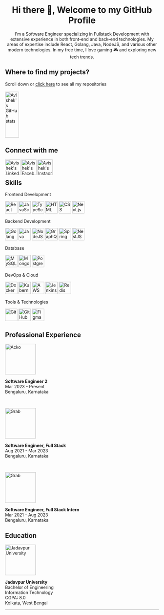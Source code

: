 <h1 align="center"> Hi there 👋, Welcome to my GitHub Profile<br/> </h1> 

<p align="center">
I'm a Software Engineer specializing in Fullstack Development with extensive experience in both front-end and back-end technologies. My areas of expertise include React, Golang, Java, NodeJS, and various other modern technologies. In my free time, I love gaming 🎮 and exploring new tech trends. </p>

## Where to find my projects?

Scroll down or [click here](https://github.com/AvishekGhost?tab=repositories) to see all my repositories
<br/>
<br/>
<img aligh="left" src="https://github-readme-stats.vercel.app/api/top-langs/?username=AvishekGhost&hide_progress=true&theme=dracula" alt="Avishek's GitHub stats" width="30%" height="150" />


## Connect with me

<p>
<a href="https://www.linkedin.com/in/avishekghost/">
  <img align="left" alt="Avishek's LinkedIn" width="50px" src="https://img.icons8.com/fluent/48/000000/linkedin.png" />
</a>
<a href="https://facebook.com/avishek.mondal53/">
  <img align="left" alt="Avishek's Facebook" width="50px" src="https://img.icons8.com/fluent/48/000000/facebook-new.png" />
</a>
<a href="https://www.instagram.com/_avishekmondal_/">
  <img align="left" alt="Avishek's Instagram" width="50px" src="https://img.icons8.com/fluent/48/000000/instagram-new.png" />
</a>
</p>

<br/>
<br/>


## Skills
<p>
Frontend Development
<p>
  <img src="https://img.icons8.com/color/48/000000/react-native.png" alt="React" width="40" height="40"/>
  <img src="https://img.icons8.com/color/48/000000/javascript.png" alt="JavaScript" width="40" height="40"/>
  <img src="https://img.icons8.com/color/48/000000/typescript.png" alt="TypeScript" width="40" height="40"/>
  <img src="https://img.icons8.com/color/48/000000/html-5.png" alt="HTML" width="40" height="40"/>
  <img src="https://img.icons8.com/color/48/000000/css3.png" alt="CSS" width="40" height="40"/>
  <img src="https://img.icons8.com/color/48/000000/nextjs.png" alt="Next.js" width="40" height="40"/>
</p>
</p>

<p>
Backend Development
<p>
  <img src="https://img.icons8.com/color/48/000000/golang.png" alt="Golang" width="40" height="40"/>
  <img src="https://img.icons8.com/color/48/000000/java-coffee-cup-logo.png" alt="Java" width="40" height="40"/>
  <img src="https://img.icons8.com/color/48/000000/nodejs.png" alt="NodeJS" width="40" height="40"/>
  <img src="https://img.icons8.com/color/48/000000/graphql.png" alt="GraphQL" width="40" height="40"/>
  <img src="https://img.icons8.com/color/48/000000/spring-logo.png" alt="Spring Boot" width="40" height="40"/>
  <img src="https://img.icons8.com/color/48/000000/nestjs.png" alt="NestJS" width="40" height="40"/>
</p>
</p>

<p>
Database
<p>
  <img src="https://img.icons8.com/color/48/000000/mysql-logo.png" alt="MySQL" width="40" height="40"/>
  <img src="https://img.icons8.com/color/48/000000/mongodb.png" alt="MongoDB" width="40" height="40"/>
  <img src="https://img.icons8.com/color/48/000000/postgreesql.png" alt="PostgreSQL" width="40" height="40"/>
</p>
</p>

<p>
DevOps & Cloud
<p>
  <img src="https://img.icons8.com/color/48/000000/docker.png" alt="Docker" width="40" height="40"/>
  <img src="https://img.icons8.com/color/48/000000/kubernetes.png" alt="Kubernetes" width="40" height="40"/>
  <img src="https://img.icons8.com/color/48/000000/amazon-web-services.png" alt="AWS" width="40" height="40"/>
  <img src="https://img.icons8.com/color/48/000000/jenkins.png" alt="Jenkins" width="40" height="40"/>
  <img src="https://img.icons8.com/color/48/000000/redis.png" alt="Redis" width="40" height="40"/>
</p>
</p>

<p>
Tools & Technologies
<p>
  <img src="https://img.icons8.com/color/48/000000/git.png" alt="Git" width="40" height="40"/>
  <img src="https://img.icons8.com/color/48/000000/github.png" alt="GitHub" width="40" height="40"/>
  <img src="https://img.icons8.com/color/48/000000/figma.png" alt="Figma" width="40" height="40"/>
</p>
</p>

## Professional Experience

<p>
  <img src="https://upload.wikimedia.org/wikipedia/en/e/e6/Official_logo_of_Acko.png" alt="Acko" width="100"/>
</p>
<p>
   <b>Software Engineer 2 </b><br/>Mar 2023 - Present <br/>
  Bengaluru, Karnataka
</p>
<br/>

<p>
    <img src="https://upload.wikimedia.org/wikipedia/en/thumb/1/12/Grab_%28application%29_logo.svg/440px-Grab_%28application%29_logo.svg.png" alt="Grab" width="100"/>
</p>
<p>
  <b>Software Engineer, Full Stack</b> <br/>Aug 2021 - Mar 2023<br/>
  Bengaluru, Karnataka
</p>
<br/>

<p>
    <img src="https://upload.wikimedia.org/wikipedia/en/thumb/1/12/Grab_%28application%29_logo.svg/440px-Grab_%28application%29_logo.svg.png" alt="Grab" width="100"/>
</p>
<p>
  <b>Software Engineer, Full Stack Intern</b> <br/>Mar 2021 - Aug 2023<br/>
  Bengaluru, Karnataka
</p>


## Education

<p>
  <img src="https://upload.wikimedia.org/wikipedia/en/thumb/5/58/Jadavpur_University_Logo.svg/440px-Jadavpur_University_Logo.svg.png" alt="Jadavpur University" width="100"/>
</p>
<p>
  <b>Jadavpur University</b><br/>
  Bachelor of Engineering <br/>Information Technology <br/>CGPA: 8.0<br/>
  Kolkata, West Bengal
</p>

<hr/>
